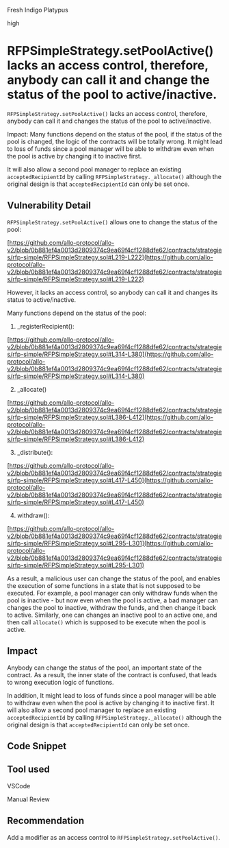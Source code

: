 Fresh Indigo Platypus

high

# RFPSimpleStrategy.setPoolActive() lacks an access control, therefore, anybody can call it and change the status of the pool to active/inactive.
``RFPSimpleStrategy.setPoolActive()`` lacks an access control, therefore, anybody can call it and changes the status of the pool to active/inactive. 

Impact: Many functions depend on the status of the pool, if the status of the pool is changed, the logic of the contracts will be totally wrong.  It might lead to loss of funds since a pool manager will be able to withdraw even when the pool is active by changing it to inactive first.


It will also allow a second pool manager to replace an existing ``acceptedRecipientId`` by calling ``RFPSimpleStrategy._allocate()`` although the original design is that ``acceptedRecipientId`` can only be set once. 


## Vulnerability Detail

``RFPSimpleStrategy.setPoolActive()``  allows one to change the status of the pool:

[https://github.com/allo-protocol/allo-v2/blob/0b881ef4a0013d2809374c9ea69f4cf1288dfe62/contracts/strategies/rfp-simple/RFPSimpleStrategy.sol#L219-L222](https://github.com/allo-protocol/allo-v2/blob/0b881ef4a0013d2809374c9ea69f4cf1288dfe62/contracts/strategies/rfp-simple/RFPSimpleStrategy.sol#L219-L222)

However, it lacks an access control, so anybody can call it and changes its status to active/inactive. 

Many functions depend on the status of the pool: 

1) _registerRecipient():

[https://github.com/allo-protocol/allo-v2/blob/0b881ef4a0013d2809374c9ea69f4cf1288dfe62/contracts/strategies/rfp-simple/RFPSimpleStrategy.sol#L314-L380](https://github.com/allo-protocol/allo-v2/blob/0b881ef4a0013d2809374c9ea69f4cf1288dfe62/contracts/strategies/rfp-simple/RFPSimpleStrategy.sol#L314-L380)

2) _allocate()

[https://github.com/allo-protocol/allo-v2/blob/0b881ef4a0013d2809374c9ea69f4cf1288dfe62/contracts/strategies/rfp-simple/RFPSimpleStrategy.sol#L386-L412](https://github.com/allo-protocol/allo-v2/blob/0b881ef4a0013d2809374c9ea69f4cf1288dfe62/contracts/strategies/rfp-simple/RFPSimpleStrategy.sol#L386-L412)

3) _distribute():

[https://github.com/allo-protocol/allo-v2/blob/0b881ef4a0013d2809374c9ea69f4cf1288dfe62/contracts/strategies/rfp-simple/RFPSimpleStrategy.sol#L417-L450](https://github.com/allo-protocol/allo-v2/blob/0b881ef4a0013d2809374c9ea69f4cf1288dfe62/contracts/strategies/rfp-simple/RFPSimpleStrategy.sol#L417-L450)

4) withdraw():

[https://github.com/allo-protocol/allo-v2/blob/0b881ef4a0013d2809374c9ea69f4cf1288dfe62/contracts/strategies/rfp-simple/RFPSimpleStrategy.sol#L295-L301](https://github.com/allo-protocol/allo-v2/blob/0b881ef4a0013d2809374c9ea69f4cf1288dfe62/contracts/strategies/rfp-simple/RFPSimpleStrategy.sol#L295-L301)

As a result, a malicious user can change the status of the pool, and enables the execution of some functions in a state that is not supposed to be executed. For example, a pool manager can only withdraw funds when the pool is inactive - but now even when the pool is active, a bad manager can changes the pool to inactive, withdraw the funds, and then change it back to active. Similarly, one can changes an inactive pool to an active one, and then call ``allocate()`` which is supposed to be execute when the pool is active. 


## Impact
Anybody can change the status of the pool, an important state of the contract. As a result, the inner state of the contract is confused, that leads to wrong execution logic of functions. 

In addition, It might lead to loss of funds since a pool manager will be able to withdraw even when the pool is active by changing it to inactive first. It will also allow a second pool manager to replace an existing ``acceptedRecipientId`` by calling ``RFPSimpleStrategy._allocate()`` although the original design is that ``acceptedRecipientId`` can only be set once. 



## Code Snippet

## Tool used
VSCode

Manual Review

## Recommendation
Add a modifier as an access control to ``RFPSimpleStrategy.setPoolActive()``. 